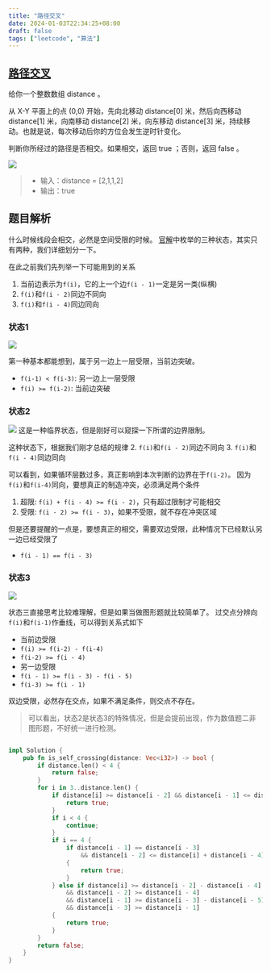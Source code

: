 ```yaml
---
title: "路径交叉"
date: 2024-01-03T22:34:25+08:00
draft: false
tags: ["leetcode", "算法"]
---
```


## [路径交叉](https://leetcode.cn/problems/self-crossing/)

给你一个整数数组 distance 。

从 X-Y 平面上的点 (0,0) 开始，先向北移动 distance[0] 米，然后向西移动 distance[1] 米，向南移动 distance[2] 米，向东移动 distance[3] 米，持续移动。也就是说，每次移动后你的方位会发生逆时针变化。

判断你所经过的路径是否相交。如果相交，返回 true ；否则，返回 false 。

![](https://assets.leetcode.com/uploads/2021/03/14/selfcross1-plane.jpg)

>- 输入：distance = [2,1,1,2]
>- 输出：true

## 题目解析

什么时候线段会相交，必然是空间受限的时候。
[官解](https://leetcode.cn/problems/self-crossing/solutions/1069749/lu-jing-jiao-cha-by-leetcode-solution-dekx/)中枚举的三种状态，其实只有两种，我们详细划分一下。

在此之前我们先列举一下可能用到的关系
1. 当前边表示为`f(i)`，它的上一个边`f(i - 1)`一定是另一类(纵横)
2. `f(i)`和`f(i - 2)`同边不同向
3. `f(i)`和`f(i - 4)`同边同向

### 状态1

![](https://assets.leetcode-cn.com/solution-static/335/4_3.png)

第一种基本都能想到，属于另一边上一层受限，当前边突破。
- `f(i-1) < f(i-3)`: 另一边上一层受限
- `f(i) >= f(i-2)`: 当前边突破

### 状态2

![](https://assets.leetcode-cn.com/solution-static/335/5_2.png)
这是一种临界状态，但是刚好可以窥探一下所谓的边界限制。

这种状态下，根据我们刚才总结的规律
2. `f(i)`和`f(i - 2)`同边不同向
3. `f(i)`和`f(i - 4)`同边同向

可以看到，如果循环层数过多，真正影响到本次判断的边界在于`f(i-2)`。
因为`f(i)`和`f(i-4)`同向，要想真正的制造冲突，必须满足两个条件
1. 超限: `f(i) + f(i - 4) >= f(i - 2)`，只有超过限制才可能相交
2. 受限: `f(i - 2) >= f(i - 3)`，如果不受限，就不存在冲突区域

但是还要提醒的一点是，要想真正的相交，需要双边受限，此种情况下已经默认另一边已经受限了
- `f(i - 1) == f(i - 3)`

### 状态3
![](https://assets.leetcode-cn.com/solution-static/335/6_3.png)

状态三直接思考比较难理解，但是如果当做图形题就比较简单了。
过交点分辨向`f(i)`和`f(i-1)`作垂线，可以得到关系式如下

- 当前边受限
 - `f(i) >= f(i-2) - f(i-4)`
 - `f(i-2) >= f(i - 4)`
- 另一边受限
 - `f(i - 1) >= f(i - 3) - f(i - 5)`
 - `f(i-3) >= f(i - 1)`

双边受限，必然存在交点，如果不满足条件，则交点不存在。
> 可以看出，状态2是状态3的特殊情况，但是会提前出现，作为数值题二非图形题，不好统一进行检测。

```rust

impl Solution {
    pub fn is_self_crossing(distance: Vec<i32>) -> bool {
        if distance.len() < 4 {
            return false;
        }
        for i in 3..distance.len() {
            if distance[i] >= distance[i - 2] && distance[i - 1] <= distance[i - 3] {
                return true;
            }
            if i < 4 {
                continue;
            }
            if i == 4 {
                if distance[i - 1] == distance[i - 3]
                    && distance[i - 2] <= distance[i] + distance[i - 4]
                {
                    return true;
                }
            } else if distance[i] >= distance[i - 2] - distance[i - 4]
                && distance[i - 2] >= distance[i - 4]
                && distance[i - 1] >= distance[i - 3] - distance[i - 5]
                && distance[i - 3] >= distance[i - 1]
            {
                return true;
            }
        }
        return false;
    }
}
```
